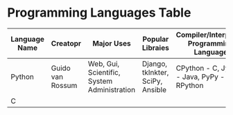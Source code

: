 # Programming Languages Table

| Language Name | Creatopr | Major Uses | Popular Libraies | Compiler/Interpreter Programming Language | Jobs and Slalaries |
| ------------- | -------- | ---------- | ---------------- | ----------------------------------------- | ------------------ |
| Python | Guido van Rossum | Web, Gui, Scientific, System Administration | Django, tkInkter, SciPy, Ansible | CPython - C, Jython - Java, PyPy - RPython | |
| C | | | | | |
